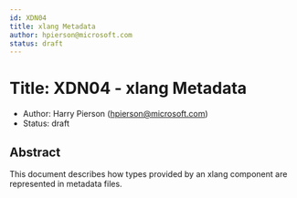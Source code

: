 ```yaml
---
id: XDN04
title: xlang Metadata
author: hpierson@microsoft.com
status: draft
---
```


# Title: XDN04 - xlang Metadata

- Author: Harry Pierson (hpierson@microsoft.com)
- Status: draft

## Abstract

This document describes how types provided by an xlang component are represented in metadata files.
